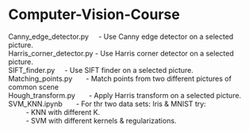 # Computer-Vision-Course

Canny_edge_detector.py &nbsp;&nbsp;&nbsp;   - Use Canny edge detector on a selected picture.\
Harris_corner_detector.py	- Use Harris corner detector on a selected picture.\
SIFT_finder.py	      &nbsp;&nbsp;&nbsp;   - Use SIFT finder on a selected picture.\
Matching_points.py	  &nbsp;&nbsp;&nbsp;&nbsp;&nbsp;  - Match points from two different pictures of common scene\
Hough_transform.py	 &nbsp;&nbsp;&nbsp;&nbsp;&nbsp;    - Apply Harris transform on a selected picture.\
SVM_KNN.ipynb    &nbsp;&nbsp;&nbsp;&nbsp;&nbsp;        - For thr two data sets: Iris & MNIST try: \
&nbsp;&nbsp;&nbsp;&nbsp;&nbsp;&nbsp;&nbsp;&nbsp;&nbsp;- KNN with different K.\
&nbsp;&nbsp;&nbsp;&nbsp;&nbsp;&nbsp;&nbsp;&nbsp;&nbsp;- SVM with different kernels & regularizations.

